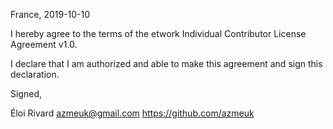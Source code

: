 France, 2019-10-10

I hereby agree to the terms of the etwork Individual Contributor License
Agreement v1.0.

I declare that I am authorized and able to make this agreement and sign this
declaration.

Signed,

Éloi Rivard azmeuk@gmail.com https://github.com/azmeuk
